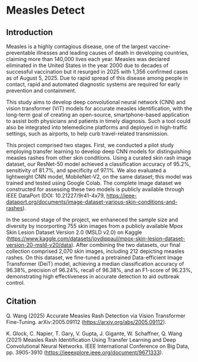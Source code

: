# Measles Detect

Introduction
------------
Measles is a highly contagious disease, one of the largest vaccine-preventable illnesses and leading causes of death in developing countries, claiming more than 140,000 lives each year. Measles was declared eliminated in the United States in the year 2000 due to decades of successful vaccination but it resurged in 2025 with 1,356 confirmed cases as of August 5, 2025. Due to rapid spread of this disease among people in contact, rapid and automated diagnostic systems are required for early prevention and containment. 

This study aims to develop deep convolutional neural network (CNN) and vision transformer (ViT) models for accurate measles identification, with the long-term goal of creating an open-source, smartphone-based application to assist both physicians and patients in timely diagnosis. Such a tool could also be integrated into telemedicine platforms and deployed in high-traffic settings, such as airports, to help curb travel-related transmission.

This project comprised two stages. First, we conducted a pilot study employing transfer learning to develop deep CNN models for distinguishing measles rashes from other skin conditions. Using a curated skin rash image dataset, our ResNet-50 model achieved a classification accuracy of 95.2%, sensitivity of 81.7%, and specificity of 97.1%. We also evaluated a lightweight CNN model, MobileNet-V2, on the same dataset; this model was trained and tested using Google Colab. The complete image dataset we constructed for assessing these two models is publicly available through IEEE DataPort (DOI: 10.21227/9r41-4x79, https://ieee-dataport.org/documents/image-dataset-various-skin-conditions-and-rashes).

In the second stage of the project, we enhaneced the sample size and diversity by incorporting 755 skin images from a publicly available Mpox Skin Lesion Dataset Version 2.0 (MSLD v2.0) on Kaggle (https://www.kaggle.com/datasets/joydippaul/mpox-skin-lesion-dataset-version-20-msld-v20/data). After combining the two datasets, our final collection comprised 2,070 skin images, including 212 depicting measles rashes. On this dataset, we fine-tuned a pretrained Data-efficient Image Transformer (DeiT) model, achieving a median classification accuracy of 96.38%, precision of 96.24%, recall of 96.38%, and an F1-score of 96.23%, demonstrating high effectiveness in accurate detection to aid outbreak control. 

Citation
----------
Q. Wang (2025) Accurate Measles Rash Detection via Vision Transformer Fine-Tuning. arXiv:2005.09112 (https://arxiv.org/abs/2005.09112).

K. Glock, C. Napier, T. Gary, V. Gupta, J. Gigante, W. Schaffner, Q. Wang (2021) Measles Rash Identification Using Transfer Learning and Deep Convolutional Neural Networks. IEEE International Conference on Big Data, pp. 3905-3910 (https://ieeexplore.ieee.org/document/9671333).
